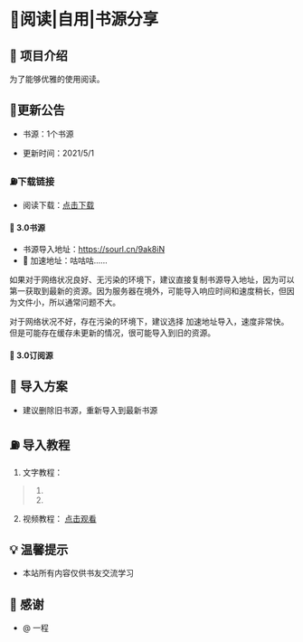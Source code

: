 
# 📕阅读|自用|书源分享

## :mega: 项目介绍


为了能够优雅的使用阅读。

## 🚗更新公告

- 书源：1个书源

- 更新时间：2021/5/1

### ⛽下载链接

- 阅读下载：[点击下载](https://ljyfx.lanzous.com/irY7Dncijda)

#### :ledger: 3.0书源

- 书源导入地址：<https://sourl.cn/9ak8iN>
- :bullettrain_side: 加速地址：咕咕咕......

如果对于网络状况良好、无污染的环境下，建议直接复制书源导入地址，因为可以第一获取到最新的资源。因为服务器在境外，可能导入响应时间和速度稍长，但因为文件小，所以通常问题不大。

对于网络状况不好，存在污染的环境下，建议选择 加速地址导入，速度非常快。但是可能存在缓存未更新的情况，很可能导入到旧的资源。

#### :satellite: 3.0订阅源

## :memo: 导入方案

- 建议删除旧书源，重新导入到最新书源

## :fuelpump: 导入教程

1. 文字教程：

> 1.
> 2.

2. 视频教程：
[点击观看](https://www.bilibili.com/video/av584457207/)

## :bulb: 温馨提示

- 本站所有内容仅供书友交流学习

## :tada: 感谢

- @ 一程
